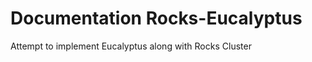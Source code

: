 Documentation Rocks-Eucalyptus
==============================

Attempt to implement Eucalyptus along with Rocks Cluster 
